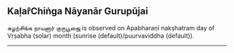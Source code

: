 ## Kaḷar̂Chiṅga Nāyanār Gurupūjai
கழற்சிங்க நாயனார் குருபூஜை is observed on Apabharaṇī nakṣhatram day of Vṛṣabha (solar) month (sunrise (default)/puurvaviddha (default)).



---
